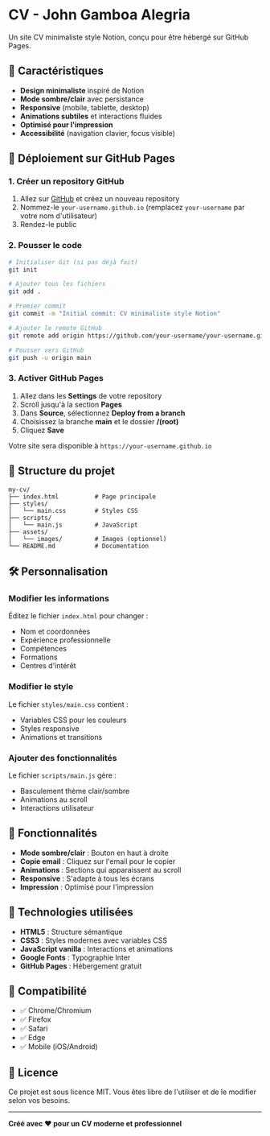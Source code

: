 # CV - John Gamboa Alegria

Un site CV minimaliste style Notion, conçu pour être hébergé sur GitHub Pages.

## 🎨 Caractéristiques

- **Design minimaliste** inspiré de Notion
- **Mode sombre/clair** avec persistance
- **Responsive** (mobile, tablette, desktop)
- **Animations subtiles** et interactions fluides
- **Optimisé pour l'impression**
- **Accessibilité** (navigation clavier, focus visible)

## 🚀 Déploiement sur GitHub Pages

### 1. Créer un repository GitHub

1. Allez sur [GitHub](https://github.com) et créez un nouveau repository
2. Nommez-le `your-username.github.io` (remplacez `your-username` par votre nom d'utilisateur)
3. Rendez-le public

### 2. Pousser le code

```bash
# Initialiser Git (si pas déjà fait)
git init

# Ajouter tous les fichiers
git add .

# Premier commit
git commit -m "Initial commit: CV minimaliste style Notion"

# Ajouter le remote GitHub
git remote add origin https://github.com/your-username/your-username.github.io.git

# Pousser vers GitHub
git push -u origin main
```

### 3. Activer GitHub Pages

1. Allez dans les **Settings** de votre repository
2. Scroll jusqu'à la section **Pages**
3. Dans **Source**, sélectionnez **Deploy from a branch**
4. Choisissez la branche **main** et le dossier **/(root)**
5. Cliquez **Save**

Votre site sera disponible à `https://your-username.github.io`

## 📁 Structure du projet

```
my-cv/
├── index.html          # Page principale
├── styles/
│   └── main.css        # Styles CSS
├── scripts/
│   └── main.js         # JavaScript
├── assets/
│   └── images/         # Images (optionnel)
└── README.md           # Documentation
```

## 🛠️ Personnalisation

### Modifier les informations

Éditez le fichier `index.html` pour changer :
- Nom et coordonnées
- Expérience professionnelle
- Compétences
- Formations
- Centres d'intérêt

### Modifier le style

Le fichier `styles/main.css` contient :
- Variables CSS pour les couleurs
- Styles responsive
- Animations et transitions

### Ajouter des fonctionnalités

Le fichier `scripts/main.js` gère :
- Basculement thème clair/sombre
- Animations au scroll
- Interactions utilisateur

## 🎯 Fonctionnalités

- **Mode sombre/clair** : Bouton en haut à droite
- **Copie email** : Cliquez sur l'email pour le copier
- **Animations** : Sections qui apparaissent au scroll
- **Responsive** : S'adapte à tous les écrans
- **Impression** : Optimisé pour l'impression

## 🔧 Technologies utilisées

- **HTML5** : Structure sémantique
- **CSS3** : Styles modernes avec variables CSS
- **JavaScript vanilla** : Interactions et animations
- **Google Fonts** : Typographie Inter
- **GitHub Pages** : Hébergement gratuit

## 📱 Compatibilité

- ✅ Chrome/Chromium
- ✅ Firefox
- ✅ Safari
- ✅ Edge
- ✅ Mobile (iOS/Android)

## 📄 Licence

Ce projet est sous licence MIT. Vous êtes libre de l'utiliser et de le modifier selon vos besoins.

---

**Créé avec ❤️ pour un CV moderne et professionnel** 